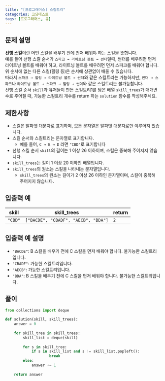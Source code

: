 ```yaml
---
title: "[프로그래머스] 스킬트리"
categories: 코딩테스트
tags: [프로그래머스, 큐]
---
```


## 문제 설명

**선행 스킬**이란 어떤 스킬을 배우기 전에 먼저 배워야 하는 스킬을 뜻합니다.  
예를 들어 선행 스킬 순서가 `스파크 → 라이트닝 볼트 → 썬더`일때, 썬더를 배우려면 먼저 라이트닝 볼트를 배워야 하고, 라이트닝 볼트를 배우려면 먼저 스파크를 배워야 합니다.  
위 순서에 없는 다른 스킬(힐링 등)은 순서에 상관없이 배울 수 있습니다.  
따라서 `스파크 → 힐링 → 라이트닝 볼트 → 썬더`와 같은 스킬트리는 가능하지만, `썬더 → 스파크`나 `라이트닝 볼트 → 스파크 → 힐링 → 썬더`와 같은 스킬트리는 불가능합니다.  
선행 스킬 순서 `skill`과 유저들이 만든 스킬트리1를 담은 배열 `skill_trees`가 매개변수로 주어질 때, 가능한 스킬트리 개수를 return 하는 `solution` 함수를 작성해주세요.

## 제한사항

- 스킬은 알파벳 대문자로 표기하며, 모든 문자열은 알파벳 대문자로만 이루어져 있습니다.
- 스킬 순서와 스킬트리는 문자열로 표기합니다.
    - 예를 들어, `C → B → D` 라면 `"CBD"`로 표기합니다
- 선행 스킬 순서 `skill`의 길이는 1 이상 26 이하이며, 스킬은 중복해 주어지지 않습니다.
- `skill_trees`는 길이 1 이상 20 이하인 배열입니다.
- `skill_trees`의 원소는 스킬을 나타내는 문자열입니다.
    - `skill_trees`의 원소는 길이가 2 이상 26 이하인 문자열이며, 스킬이 중복해 주어지지 않습니다.

## 입출력 예

|skill|skill_trees|return|
|-----|-----------|------|
|`"CBD"`|`["BACDE", "CBADF", "AECB", "BDA"]`|`2`|

## 입출력 예 설명

- `"BACDE"`: B 스킬을 배우기 전에 C 스킬을 먼저 배워야 합니다. 불가능한 스킬트리입니다.
- `"CBADF"`: 가능한 스킬트리입니다.
- `"AECB"`: 가능한 스킬트리입니다.
- `"BDA"`: B 스킬을 배우기 전에 C 스킬을 먼저 배워야 합니다. 불가능한 스킬트리입니다.

## 풀이

```python
from collections import deque

def solution(skill, skill_trees):
    answer = 0
    
    for skill_tree in skill_trees:
        skill_list = deque(skill)
        
        for s in skill_tree:
            if s in skill_list and s != skill_list.popleft():
                    break
        else: 
            answer += 1
            
    return answer
```